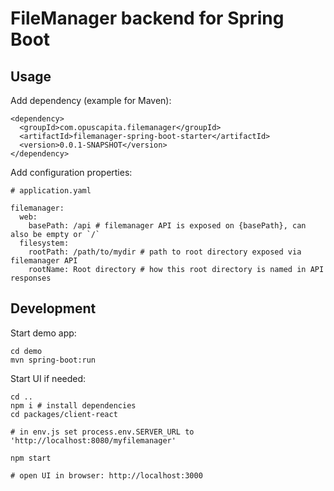 # FileManager backend for Spring Boot

## Usage

Add dependency (example for Maven):

```
<dependency>
  <groupId>com.opuscapita.filemanager</groupId>
  <artifactId>filemanager-spring-boot-starter</artifactId>
  <version>0.0.1-SNAPSHOT</version>
</dependency>
```

Add configuration properties:
```
# application.yaml

filemanager:
  web:
    basePath: /api # filemanager API is exposed on {basePath}, can also be empty or `/`
  filesystem:
    rootPath: /path/to/mydir # path to root directory exposed via filemanager API
    rootName: Root directory # how this root directory is named in API responses
```

## Development

Start demo app: 
```
cd demo
mvn spring-boot:run
```

Start UI if needed:
```
cd ..
npm i # install dependencies
cd packages/client-react

# in env.js set process.env.SERVER_URL to 'http://localhost:8080/myfilemanager'

npm start

# open UI in browser: http://localhost:3000 
```
